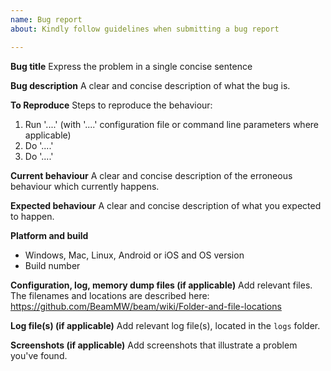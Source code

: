 ```yaml
---
name: Bug report
about: Kindly follow guidelines when submitting a bug report

---
```


**Bug title**
Express the problem in a single concise sentence

**Bug description**
A clear and concise description of what the bug is.

**To Reproduce**
Steps to reproduce the behaviour:
1. Run '....' (with '....' configuration file or command line parameters where applicable)
2. Do '....'
3. Do '....'

**Current behaviour**
A clear and concise description of the erroneous behaviour which currently happens.

**Expected behaviour**
A clear and concise description of what you expected to happen.

**Platform and build**
* Windows, Mac, Linux, Android or iOS and OS version
* Build number

**Configuration, log, memory dump files (if applicable)**
Add relevant files. The filenames and locations are described here: https://github.com/BeamMW/beam/wiki/Folder-and-file-locations

**Log file(s) (if applicable)**
Add relevant log file(s),  located in the `logs` folder.

**Screenshots (if applicable)**
Add screenshots that illustrate a problem you've found.
